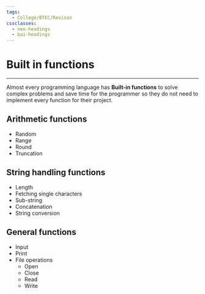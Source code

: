 ```yaml
---
tags:
  - College/BTEC/Revison
cssclasses:
  - neo-headings
  - bai-headings
---
```

# Built in functions
***
Almost every programming language has **Built-in functions** to solve complex problems and save time for the programmer so they do not need to implement every function for their project.
## Arithmetic functions
- Random
- Range
- Round
- Truncation
## String handling functions
- Length
- Fetching single characters
- Sub-string
- Concatenation
- String conversion
## General functions
- Input
- Print
- File operations
	- Open
	- Close
	- Read
	- Write